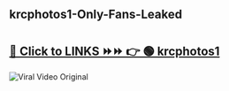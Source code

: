 
 ## krcphotos1-Only-Fans-Leaked

# <h2><a href="https://clipsfans.com/krcphotos1&ref=git">🔗 Click to LINKS ⏩⏩ 👉 🟢 krcphotos1 </a></h2>

<a href="https://clipsfans.com/krcphotos1&ref=git" rel="nofollow" data-target="animated-image.originalLink"><img src="https://i.ibb.co.com/xMMVF88/686577567.gif" alt="Viral Video Original" style="max-width: 100%; display: inline-block;" data-target="animated-image.originalImage"></a>

